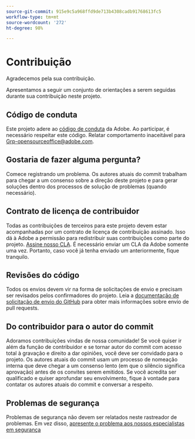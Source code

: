```yaml
---
source-git-commit: 915e9c5a968ffd9de713b4308cadb91768613fc5
workflow-type: tm+mt
source-wordcount: '272'
ht-degree: 98%

---
```

# Contribuição

Agradecemos pela sua contribuição.

Apresentamos a seguir um conjunto de orientações a serem seguidas durante sua contribuição neste projeto.

## Código de conduta

Este projeto adere ao [código de conduta](code-of-conduct.md) da Adobe. Ao participar, 
é necessário respeitar este código. Relatar comportamento inaceitável para
[Grp-opensourceoffice@adobe.com](mailto:Grp-opensourceoffice@adobe.com).

## Gostaria de fazer alguma pergunta?

Comece registrando um problema. Os autores atuais do commit trabalham para chegar a um consenso sobre a direção deste projeto e para gerar soluções dentro dos processos de solução de problemas (quando necessário).

## Contrato de licença de contribuidor

Todas as contribuições de terceiros para este projeto devem estar acompanhadas por um contrato de licença de contribuição assinado. Isso dá à Adobe a permissão para redistribuir suas contribuições 
como parte do projeto. [Assine nosso CLA](https://opensource.adobe.com/cla.html). É necessário enviar um CLA da Adobe somente uma vez. Portanto, caso você já tenha enviado um anteriormente, fique tranquilo.

## Revisões do código

Todos os envios devem vir na forma de solicitações de envio e precisam ser revisados 
pelos confirmadores do projeto. Leia a [documentação de solicitação de envio do GitHub](https://help.github.com/articles/about-pull-requests/) 
para obter mais informações sobre envio de pull requests.

<!--
Lastly, follow the [pull request template](PULL_REQUEST_TEMPLATE.md) when
submitting a pull request!
-->

## Do contribuidor para o autor do commit

Adoramos contribuições vindas de nossa comunidade! Se você quiser ir além da função de contribuidor e se tornar autor do commit com acesso total à gravação e direito a dar opiniões, você deve ser convidado para o projeto. Os autores atuais do commit usam um processo de nomeação interna que deve chegar a um consenso lento (em que o silêncio significa aprovação) antes de os convites serem emitidos. Se você acredita ser qualificado e quiser aprofundar seu envolvimento, fique à vontade para contatar os autores atuais do commit e conversar a respeito.

## Problemas de segurança

Problemas de segurança não devem ser relatados neste rastreador de problemas. Em vez disso, [apresente o problema aos nossos especialistas em segurança](https://helpx.adobe.com/br/security/alertus.html)
